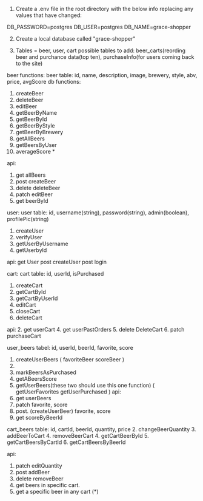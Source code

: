 1. Create a .env file in the root directory with the below info replacing any values that have changed:

DB_PASSWORD=postgres
DB_USER=postgres
DB_NAME=grace-shopper

2. Create a local database called "grace-shopper"


3. Tables = beer, user, cart
possible tables to add: beer_carts(reording beer and purchance data(top ten), purchaseInfo(for users coming back to the site)


beer functions: 
beer table: id, name, description, image, brewery, style, abv, price, avgScore
db functions:
1. createBeer 
2. deleteBeer
3. editBeer
7. getBeerByName
8. getBeerById
9. getBeerByStyle
10. getBeerByBrewery
11. getAllBeers
12. getBeersByUser
13. averageScore * 

api:
1. get allBeers
2. post createBeer
3. delete deleteBeer
4. patch editBeer
5. get beerById

user:
user table: id, username(string), password(string), admin(boolean), profilePic(string)
1. createUser
2. verifyUser
3. getUserByUsername
4. getUserbyId

api: 
get User
post createUser
post login


cart:
cart table: id, userId, isPurchased
1. createCart
1. getCartById
2. getCartByUserId 
4. editCart
5. closeCart
6. deleteCart

api: 
2. get userCart
4. get userPastOrders
5. delete DeleteCart
6. patch purchaseCart

user_beers
tabel: id, userId, beerId, favorite, score
1. createUserBeers
    (
        favoriteBeer
        scoreBeer
    )
5. 
2. markBeersAsPurchased
3. getABeersScore
4. getUserBeers(these two should use this one function)
    (
      getUserFavorites
      getUserPurchased
    )
api: 
1. get userBeers
3. patch favorite, score
4. post. (createUserBeer) favorite, score
5. get scoreByBeerId

cart_beers 
table: id, cartId, beerId, quantity, price
2. changeBeerQuantity
3. addBeerToCart
4. removeBeerCart
4. getCartBeerById
5. getCartBeersByCartId
6. getCartBeersByBeerId 

api:
1. patch editQuantity
2. post addBeer
3. delete removeBeer
4. get beers in specific cart.
5. get  a specific beer in any cart (*)